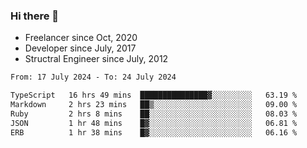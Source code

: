 ### Hi there 👋

- Freelancer since Oct, 2020
- Developer since July, 2017
- Structral Engineer since July, 2012

<!--START_SECTION:waka-->

```txt
From: 17 July 2024 - To: 24 July 2024

TypeScript   16 hrs 49 mins  ███████████████▓░░░░░░░░░   63.19 %
Markdown     2 hrs 23 mins   ██▒░░░░░░░░░░░░░░░░░░░░░░   09.00 %
Ruby         2 hrs 8 mins    ██░░░░░░░░░░░░░░░░░░░░░░░   08.03 %
JSON         1 hr 48 mins    █▓░░░░░░░░░░░░░░░░░░░░░░░   06.81 %
ERB          1 hr 38 mins    █▓░░░░░░░░░░░░░░░░░░░░░░░   06.16 %
```

<!--END_SECTION:waka-->
